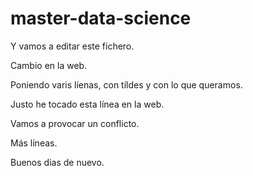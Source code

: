 # master-data-science

Y vamos a editar este fichero.

Cambio en la web.

Poniendo varis líenas, con tíldes y con lo que queramos.

Justo he tocado esta línea en la web.

Vamos a provocar un conflicto.

Más líneas.

Buenos dias de nuevo.


